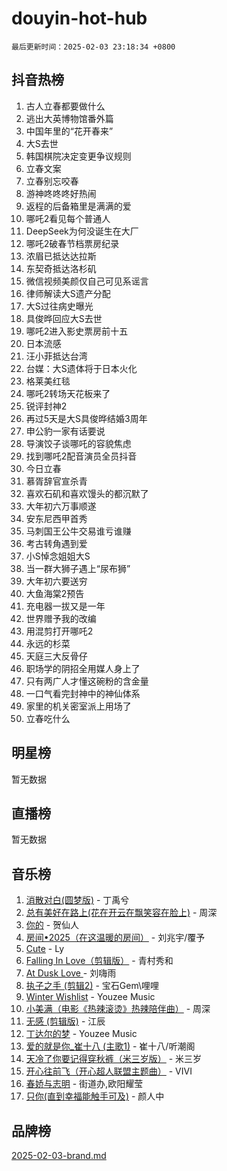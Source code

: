 # douyin-hot-hub

`最后更新时间：2025-02-03 23:18:34 +0800`

## 抖音热榜

1. 古人立春都要做什么
1. 逃出大英博物馆番外篇
1. 中国年里的“花开春来”
1. 大S去世
1. 韩国棋院决定变更争议规则
1. 立春文案
1. 立春别忘咬春
1. 游神咚咚咚好热闹
1. 返程的后备箱里是满满的爱
1. 哪吒2看见每个普通人
1. DeepSeek为何没诞生在大厂
1. 哪吒2破春节档票房纪录
1. 浓眉已抵达达拉斯
1. 东契奇抵达洛杉矶
1. 微信视频美颜仅自己可见系谣言
1. 律师解读大S遗产分配
1. 大S过往病史曝光
1. 具俊晔回应大S去世
1. 哪吒2进入影史票房前十五
1. 日本流感
1. 汪小菲抵达台湾
1. 台媒：大S遗体将于日本火化
1. 格莱美红毯
1. 哪吒2转场天花板来了
1. 锐评封神2
1. 再过5天是大S具俊晔结婚3周年
1. 申公豹一家有话要说
1. 导演饺子谈哪吒的容貌焦虑
1. 找到哪吒2配音演员全员抖音
1. 今日立春
1. 慕胥辞官宣杀青
1. 喜欢石矶和喜欢馒头的都沉默了
1. 大年初六万事顺遂
1. 安东尼西甲首秀
1. 马刺国王公牛交易谁亏谁赚
1. 考古转角遇到爱
1. 小S悼念姐姐大S
1. 当一群大狮子遇上“尿布狮”
1. 大年初六要送穷
1. 大鱼海棠2预告
1. 充电器一拔又是一年
1. 世界赠予我的改编
1. 用混剪打开哪吒2
1. 永远的杉菜
1. 天庭三大反骨仔
1. 职场学的阴招全用媒人身上了
1. 只有两广人才懂这碗粉的含金量
1. 一口气看完封神中的神仙体系
1. 家里的机关密室派上用场了
1. 立春吃什么

## 明星榜

暂无数据

## 直播榜

暂无数据

## 音乐榜

1. [消散对白(圆梦版)](https://sf5-hl-cdn-tos.douyinstatic.com/obj/tos-cn-ve-2774/og4jB5I5IizzoZVAAAzWgBMAsMDWoArfwBOiFs) - 丁禹兮
1. [总有美好在路上(花在开云在飘笑容在脸上)](https://sf3-cdn-tos.douyinstatic.com/obj/tos-cn-ve-2774/oU5u7NwtfBIvaNhoQBszOvAlRiAoiWAVVyBMq4) - 周深
1. [你的](https://sf5-hl-cdn-tos.douyinstatic.com/obj/tos-cn-ve-2774/oYuIeKf42jB7sEV6B2upMdpYAgfrQWj0FeRegh) - 贺仙人
1. [房间•2025（在这温暖的房间）](https://sf5-hl-cdn-tos.douyinstatic.com/obj/tos-cn-ve-2774/oMzJcnT8BgIetASeBfwfEeBQVNfACiCifhfZP7g) - 刘兆宇/覆予
1. [Cute](https://sf5-hl-cdn-tos.douyinstatic.com/obj/tos-cn-ve-2774/o4IbIzHWKAAB4wsS5qMBRiiAlEBGTpQRNfFvuo) - Ly
1. [Falling In Love（剪辑版）](https://sf5-hl-cdn-tos.douyinstatic.com/obj/tos-cn-ve-2774/o8ajpA8zzgBPahbBIO8AcKGBLJezFCRd1wfP9f) - 青村秀和
1. [ At Dusk  Love ](https://sf5-hl-cdn-tos.douyinstatic.com/obj/tos-cn-ve-2774/o8CrpCf5CaYgI4ZrtQgMQAFEfuGqNnRSDQAPBc) - 刘嗨雨
1. [执子之手 (剪辑2)](https://sf5-hl-cdn-tos.douyinstatic.com/obj/tos-cn-ve-2774/oUoZLQjCc31XzqsBnBQUNgeKtYPBcgbFDwtfcu) - 宝石Gem\哩哩
1. [Winter Wishlist](https://sf5-hl-cdn-tos.douyinstatic.com/obj/tos-cn-ve-2774/oIIgUOeamCFCVAzxN6MFRLIBlLGpUqQxeeHrLE) - Youzee Music
1. [小美满（电影《热辣滚烫》热辣陪伴曲）](https://sf5-hl-cdn-tos.douyinstatic.com/obj/tos-cn-ve-2774/o0GAn2lSgfZIDUgtevCGDQYnFg4CwnrBaxbTZL) - 周深
1. [无感 (剪辑版)](https://sf5-hl-cdn-tos.douyinstatic.com/obj/tos-cn-ve-2774/o0eIsUzJBDlQaQFC5OFlgbMEZC1TFYBftOBn6p) - 江辰
1. [丁达尔的梦](https://sf5-hl-cdn-tos.douyinstatic.com/obj/tos-cn-ve-2774/oMU3WirUZBVQkAC9ccG5P2IQirziZM2RTInUY) - Youzee Music
1. [爱的就是你_崔十八 (主歌1)](https://sf5-hl-cdn-tos.douyinstatic.com/obj/tos-cn-ve-2774/oI5BO5DhFZ6UTcNCnZaOCBLtZ7WIMQGfgnXf5E) - 崔十八/听潮阁
1. [天冷了你要记得穿秋裤（米三岁版）](https://sf5-hl-cdn-tos.douyinstatic.com/obj/tos-cn-ve-2774/oQlIwVIDWiZ6BQilAorS7MA0AgCkQDvcZAdm1) - 米三岁
1. [开心往前飞（开心超人联盟主题曲）](https://sf5-hl-cdn-tos.douyinstatic.com/obj/tos-cn-ve-2774/9d8fb7c82cf1421fb93a9fe925275e0a) - VIVI
1. [春娇与志明](https://sf5-hl-cdn-tos.douyinstatic.com/obj/tos-cn-ve-2774/e530d8fceb7044b39707d7f9ff54add1) - 街道办,欧阳耀莹
1. [只你(直到幸福能触手可及)](https://sf5-hl-cdn-tos.douyinstatic.com/obj/tos-cn-ve-2774/o0lBkRDzFTeaVSUz3ZZSCBVtZ5DIMQGfgmEAuE) - 颜人中

## 品牌榜

[2025-02-03-brand.md](2025-02-03-brand.md)
